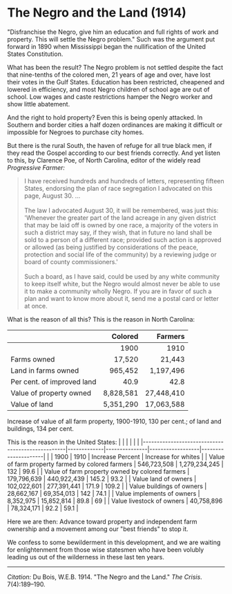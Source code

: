 <!--
title:   The Negro and the Land
author:  Du Bois, W.E.B.
journal: The Crisis
year:    1914
volume:  7
issue:   4
pages:   189-190
-->

# The Negro and the Land (1914)

"Disfranchise the Negro, give him an education and full rights of work and
property. This will settle the Negro problem." Such was the argument put
forward in 1890 when Mississippi began the nullification of the United
States Constitution.

What has been the result? The Negro problem is not settled despite the
fact that nine-tenths of the colored men, 21 years of age and over, have
lost their votes in the Gulf States. Education has been restricted,
cheapened and lowered in efficiency, and most Negro children of school
age are out of school. Low wages and caste restrictions hamper the Negro
worker and show little abatement.

And the right to hold property? Even this is being openly attacked. In
Southern and border cities a half dozen ordinances are making it
difficult or impossible for Negroes to purchase city homes.

But there is the rural South, the haven of refuge for all true black
men, if they read the Gospel according to our best friends correctly.
And yet listen to this, by Clarence Poe, of North Carolina, editor of
the widely read *Progressive Farmer:*

> I have received hundreds and hundreds of letters, representing fifteen
States, endorsing the plan of race segregation I advocated on this page,
August 30. ...    
> &nbsp;    
> The law I advocated August 30, it will be remembered, was just this:
'Whenever the greater part of the land acreage in any given district that may be laid off is owned by one race, a majority of the voters in such a district may say, if they wish, that in future no land shall be sold to a person of a different race; provided such action is approved or allowed (as being justified by considerations of the peace, protection and social life of the community) by a reviewing judge or board of county commissioners.'    
> &nbsp;    
> Such a board, as I have said, could be used by any white community to
keep itself white, but the Negro would almost never be able to use it to
make a community wholly Negro. If you are in favor of such a plan and
want to know more about it, send me a postal card or letter at once.

What is the reason of all this? This is the reason in North Carolina:

|                            | Colored   | Farmers    |
|----------------------------|----------:|-----------:|
|                            | 1900      | 1910       |
| Farms owned                | 17,520    | 21,443     |
| Land in farms owned        | 965,452   | 1,197,496  |
| Per cent. of improved land | 40.9      | 42.8       |
| Value of property owned    | 8,828,581 | 27,448,410 |
| Value of land              | 5,351,290 | 17,063,588 |

Increase of value of all farm property, 1900-1910, 130 per cent.; of
land and buildings, 134 per cent.

This is the reason in the United States:
|                                                  |             |               |                  |                     |
|--------------------------------------------------|-------------|---------------|------------------|---------------------|
|                                                  | 1900        | 1910          | Increase Percent | Increase for whites |
| Value of farm property farmed by colored farmers | 546,723,508 | 1,279,234,245 | 132              | 99.6                |
| Value of farm property owned by colored farmers  | 179,796,639 | 440,922,439   | 145.2            | 93.2                |
| Value land of owners                             | 102,022,601 | 277,391,441   | 171.9            | 109.2               |
| Value buildings of owners                        | 28,662,167  | 69,354,013    | 142              | 74.1                |
| Value implements of owners                       | 8,352,975   | 15,852,814    | 89.8             | 69                  |
| Value livestock of owners                        | 40,758,896  | 78,324,171    | 92.2             | 59.1                |

Here we are then: Advance toward property and independent farm ownership
and a movement among our "best friends" to stop it.

We confess to some bewilderment in this development, and we are waiting
for enlightenment from those wise statesmen who have been volubly
leading us out of the wilderness in these last ten years.
______________
*Citation:* Du Bois, W.E.B. 1914. "The Negro and the Land." *The Crisis*. 7(4):189&ndash;190.